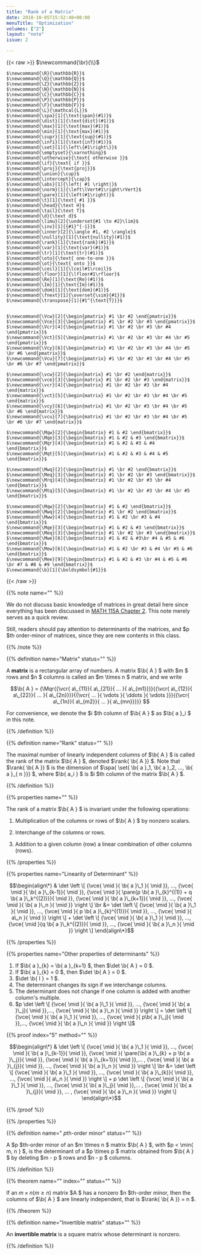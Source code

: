 ```yaml
---
title: "Rank of a Matrix"
date: 2018-10-05T15:52:48+08:00
menuTitle: "Optimization"
volumes: ["2"]
layout: "note"
issue: 2

---
```


<!--more-->

<div class="latex-macros">
  {{< raw >}}
    $\newcommand{\br}{\\}$

    $\newcommand{\R}{\mathbb{R}}$
    $\newcommand{\Q}{\mathbb{Q}}$
    $\newcommand{\Z}{\mathbb{Z}}$
    $\newcommand{\N}{\mathbb{N}}$
    $\newcommand{\C}{\mathbb{C}}$
    $\newcommand{\P}{\mathbb{P}}$
    $\newcommand{\F}{\mathbb{F}}$
    $\newcommand{\L}{\mathcal{L}}$
    $\newcommand{\spa}[1]{\text{span}(#1)}$
    $\newcommand{\dist}[1]{\text{dist}(#1)}$
    $\newcommand{\max}[1]{\text{max}(#1)}$
    $\newcommand{\min}[1]{\text{max}(#1)}$
    $\newcommand{\supr}[1]{\text{sup}(#1)}$
    $\newcommand{\infi}[1]{\text{inf}(#1)}$
    $\newcommand{\set}[1]{\left\{#1\right\}}$
    $\newcommand{\emptyset}{\varnothing}$
    $\newcommand{\otherwise}{\text{ otherwise }}$
    $\newcommand{\if}{\text{ if }}$
    $\newcommand{\proj}{\text{proj}}$
    $\newcommand{\union}{\cup}$
    $\newcommand{\intercept}{\cap}$
    $\newcommand{\abs}[1]{\left| #1 \right|}$
    $\newcommand{\norm}[1]{\left\lVert#1\right\rVert}$
    $\newcommand{\pare}[1]{\left(#1\right)}$
    $\newcommand{\t}[1]{\text{ #1 }}$
    $\newcommand{\head}{\text H}$
    $\newcommand{\tail}{\text T}$
    $\newcommand{\d}{\text d}$
    $\newcommand{\limu}[2]{\underset{#1 \to #2}\lim}$
    $\newcommand{\inv}[1]{{#1}^{-1}}$
    $\newcommand{\inner}[2]{\langle #1, #2 \rangle}$
    $\newcommand{\nullity}[1]{\text{nullity}(#1)}$
    $\newcommand{\rank}[1]{\text{rank}(#1)}$
    $\newcommand{\var}[1]{\text{var}(#1)}$
    $\newcommand{\tr}[1]{\text{tr}(#1)}$
    $\newcommand{\oto}{\text{ one-to-one }}$
    $\newcommand{\ot}{\text{ onto }}$
    $\newcommand{\ceil}[1]{\lceil#1\rceil}$
    $\newcommand{\floor}[1]{\lfloor#1\rfloor}$
    $\newcommand{\Re}[1]{\text{Re}(#1)}$
    $\newcommand{\Im}[1]{\text{Im}(#1)}$
    $\newcommand{\dom}[1]{\text{dom}(#1)}$
    $\newcommand{\fnext}[1]{\overset{\sim}{#1}}$
    $\newcommand{\transpose}[1]{#1^{\text{T}}}$


    $\newcommand{\Vcw}[2]{\begin{pmatrix} #1 \br #2 \end{pmatrix}}$
    $\newcommand{\Vce}[3]{\begin{pmatrix} #1 \br #2 \br #3 \end{pmatrix}}$
    $\newcommand{\Vcr}[4]{\begin{pmatrix} #1 \br #2 \br #3 \br #4 \end{pmatrix}}$
    $\newcommand{\Vct}[5]{\begin{pmatrix} #1 \br #2 \br #3 \br #4 \br #5 \end{pmatrix}}$
    $\newcommand{\Vcy}[6]{\begin{pmatrix} #1 \br #2 \br #3 \br #4 \br #5 \br #6 \end{pmatrix}}$
    $\newcommand{\Vcu}[7]{\begin{pmatrix} #1 \br #2 \br #3 \br #4 \br #5 \br #6 \br #7 \end{pmatrix}}$

    $\newcommand{\vcw}[2]{\begin{matrix} #1 \br #2 \end{matrix}}$
    $\newcommand{\vce}[3]{\begin{matrix} #1 \br #2 \br #3 \end{matrix}}$
    $\newcommand{\vcr}[4]{\begin{matrix} #1 \br #2 \br #3 \br #4 \end{matrix}}$
    $\newcommand{\vct}[5]{\begin{matrix} #1 \br #2 \br #3 \br #4 \br #5 \end{matrix}}$
    $\newcommand{\vcy}[6]{\begin{matrix} #1 \br #2 \br #3 \br #4 \br #5 \br #6 \end{matrix}}$
    $\newcommand{\vcu}[7]{\begin{matrix} #1 \br #2 \br #3 \br #4 \br #5 \br #6 \br #7 \end{matrix}}$

    $\newcommand{\Mqw}[2]{\begin{bmatrix} #1 & #2 \end{bmatrix}}$
    $\newcommand{\Mqe}[3]{\begin{bmatrix} #1 & #2 & #3 \end{bmatrix}}$
    $\newcommand{\Mqr}[4]{\begin{bmatrix} #1 & #2 & #3 & #4 \end{bmatrix}}$
    $\newcommand{\Mqt}[5]{\begin{bmatrix} #1 & #2 & #3 & #4 & #5 \end{bmatrix}}$

    $\newcommand{\Mwq}[2]{\begin{bmatrix} #1 \br #2 \end{bmatrix}}$
    $\newcommand{\Meq}[3]{\begin{bmatrix} #1 \br #2 \br #3 \end{bmatrix}}$
    $\newcommand{\Mrq}[4]{\begin{bmatrix} #1 \br #2 \br #3 \br #4 \end{bmatrix}}$
    $\newcommand{\Mtq}[5]{\begin{bmatrix} #1 \br #2 \br #3 \br #4 \br #5 \end{bmatrix}}$

    $\newcommand{\Mqw}[2]{\begin{bmatrix} #1 & #2 \end{bmatrix}}$
    $\newcommand{\Mwq}[2]{\begin{bmatrix} #1 \br #2 \end{bmatrix}}$
    $\newcommand{\Mww}[4]{\begin{bmatrix} #1 & #2 \br #3 & #4 \end{bmatrix}}$
    $\newcommand{\Mqe}[3]{\begin{bmatrix} #1 & #2 & #3 \end{bmatrix}}$
    $\newcommand{\Meq}[3]{\begin{bmatrix} #1 \br #2 \br #3 \end{bmatrix}}$
    $\newcommand{\Mwe}[6]{\begin{bmatrix} #1 & #2 & #3\br #4 & #5 & #6 \end{bmatrix}}$
    $\newcommand{\Mew}[6]{\begin{bmatrix} #1 & #2 \br #3 & #4 \br #5 & #6 \end{bmatrix}}$
    $\newcommand{\Mee}[9]{\begin{bmatrix} #1 & #2 & #3 \br #4 & #5 & #6 \br #7 & #8 & #9 \end{bmatrix}}$
    $\newcommand{\b}[1]{\boldsymbol{#1}}$
  {{< /raw >}}
</div>

{{% note name="" %}}

We do not discuss basic knowledge of matrices in great detail here since everything has been discussed in [MATH 115A Chapter 2](/math-115a/2.1/). This note merely serves as a quick review.

Still, readers should pay attention to determinants of the matrices, and $p $th order-minor of matrices, since they are new contents in this class.

{{% /note %}}

{{% definition name="Matrix" status="" %}}

A **matrix** is a rectangular array of numbers. A matrix $\b{ A } $ with $m $ rows and $n $ columns is called an $m \times n $ matrix, and we write

$$\b{ A } = {\Mqr{{\vcr{ a\_{11}}{ a\_{21}}{ ... }{ a\_{m1}}}}{{\vcr{ a\_{12}}{ a\_{22}}{ ... }{ a\_{2n}}}}{{\vcr{ ... }{ \vdots }{ \ddots }{ \vdots }}}{{\vcr{ a\_{1n}}{ a\_{m2}}{ ... }{ a\_{mn}}}}} $$

For convenience, we denote the $i $th column of $\b{ A } $ as $\b{ a }\_i $ in this note.

{{% /definition %}}

{{% definition name="Rank" status="" %}}

The maximal number of linearly independent columns of $\b{ A } $ is called the rank of the matrix $\b{ A } $, denoted $\rank{ \b{ A }} $. Note that $\rank{ \b{ A }} $ is the dimension of $\spa{ \set{ \b{ a }\_1, \b{ a }\_2, ..., \b{ a }\_{ n }}} $, where $\b{ a\_i } $ is $i $th column of the matrix $\b{ A } $.

{{% /definition %}}

{{% properties name="" %}}

The rank of a matrix $\b{ A } $ is invariant under the following operations:

1. Multiplication of the columns or rows of $\b{ A } $ by nonzero scalars.

2. Interchange of the columns or rows.

3. Addition to a given column (row) a linear combination of other columns (rows).

{{% /properties %}}

{{% properties name="Linearity of Determinant" %}}

$$\begin{align\*}
& \det \left \[ {\vce{ \mid }{ \b{ a }\_1 }{ \mid }}, ..., {\vce{ \mid }{ \b{ a }\_{k-1}}{ \mid }}, {\vce{ \mid }{ \pare{p \b{ a }\_{k}^{(1)} + q \b{ a }\_k^{(2)}}}{ \mid }}, {\vce{ \mid }{ \b{ a }\_{k+1}}{ \mid }}, ..., {\vce{ \mid }{ \b{ a }\_n }{ \mid }} \right \] \br
&=  \det \left \[ {\vce{ \mid }{ \b{ a }\_1 }{ \mid }}, ...,  {\vce{ \mid }{ p \b{ a }\_{k}^{(1)}}{ \mid }}, ..., {\vce{ \mid }{ a\_n }{ \mid }} \right \] + \det \left \[ {\vce{ \mid }{ \b{ a }\_1 }{ \mid }}, ..., {\vce{ \mid }{q \b{ a }\_k^{(2)}}{ \mid }}, ..., {\vce{ \mid }{ \b{ a }\_n }{ \mid }} \right \]
\end{align\*}$$

{{% /properties %}}

{{% properties name="Other properties of determinants" %}}

1. If $\b{ a }\_{k} = \b{ a }\_{k+1} $, then $\det \b{ A } = 0 $.
2. If $\b{ a }\_{k} = 0 $, then $\det \b{ A } = 0 $.
3. $\det \b{ I } = 1 $.
4. The determinant changes its sign if we interchange columns.
5. The determinant does not change if one column is added with another column's multiple.
6. $p \det \left \[ {\vce{ \mid }{ \b{ a }\_1 }{ \mid }}, ..., {\vce{ \mid }{ \b{ a }\_j}{ \mid }},..., {\vce{ \mid }{ \b{ a }\_n }{ \mid }} \right \] = \det \left \[ {\vce{ \mid }{ \b{ a }\_1 }{ \mid }}, ..., {\vce{ \mid }{ p\b{ a }\_j}{ \mid }},..., {\vce{ \mid }{ \b{ a }\_n }{ \mid }} \right \]$

{{% proof index="5" method="" %}}

$$\begin{align\*}
& \det \left \[ {\vce{ \mid }{ \b{ a }\_1 }{ \mid }}, ..., {\vce{ \mid }{ \b{ a }\_{k-1}}{ \mid }}, {\vce{ \mid }{ \pare{\b{ a }\_{k} + p \b{ a }\_j}}{ \mid }}, {\vce{ \mid }{ \b{ a }\_{k+1}}{ \mid }},... , {\vce{ \mid }{ \b{ a }\_{j}}{ \mid }}, ..., {\vce{ \mid }{ \b{ a }\_n }{ \mid }} \right \] \br
&=  \det \left \[ {\vce{ \mid }{ \b{ a }\_1 }{ \mid }}, ...,  {\vce{ \mid }{ \b{ a }\_{k}}{ \mid }}, ..., {\vce{ \mid }{ a\_n }{ \mid }} \right \] + p \det \left \[ {\vce{ \mid }{ \b{ a }\_1 }{ \mid }}, ..., {\vce{ \mid }{ \b{ a }\_j}{ \mid }},... , {\vce{ \mid }{ \b{ a }\_{j}}{ \mid }}, ... , {\vce{ \mid }{ \b{ a }\_n }{ \mid }} \right \]
\end{align\*}$$

{{% /proof %}}

{{% /properties %}}

{{% definition name=" $p$th-order minor" status="" %}}

A $p $th-order minor of an $m \times n $ matrix $\b{ A } $, with $p < \min{ m, n } $, is the determinant of a $p \times p $ matrix obtained from $\b{ A } $ by deleting $m - p $ rows and $n - p $ columns.

{{% /definition %}}

{{% theorem name="" index="" status="" %}}

If an $m \times n (m \geq n)$ matrix $A $ has a nonzero $n $th-order minor, then the columns of $\b{ A } $ are linearly independent, that is $\rank{ \b{ A }} = n $.

{{% /theorem %}}

{{% definition name="Invertible matrix" status="" %}}

An **invertible matrix** is a square matrix whose determinant is nonzero.

{{% /definition %}}

